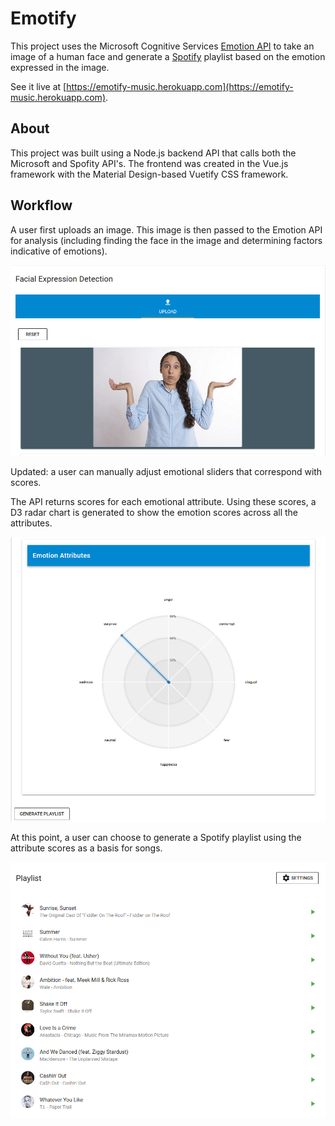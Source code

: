 # Emotify

This project uses the Microsoft Cognitive Services [Emotion API](https://azure.microsoft.com/en-us/services/cognitive-services/emotion/) to take an image of a human face and generate a [Spotify](https://www.spotify.com/) playlist based on the emotion expressed in the image.

See it live at [https://emotify-music.herokuapp.com](https://emotify-music.herokuapp.com).

## About

This project was built using a Node.js backend API that calls both the Microsoft and Spofity API's. The frontend was created in the Vue.js framework with the Material Design-based Vuetify CSS framework.

## Workflow

A user first uploads an image. This image is then passed to the Emotion API for analysis (including finding the face in the image and determining factors indicative of emotions). 

![picture](screenshots/image-example.PNG)

Updated: a user can manually adjust emotional sliders that correspond with scores.

The API returns scores for each emotional attribute. Using these scores, a D3 radar chart is generated to show the emotion scores across all the attributes.

![scores](screenshots/emotion-scores-example.PNG)

At this point, a user can choose to generate a Spotify playlist using the attribute scores as a basis for songs.

![playlist](screenshots/playlist-example.PNG)
